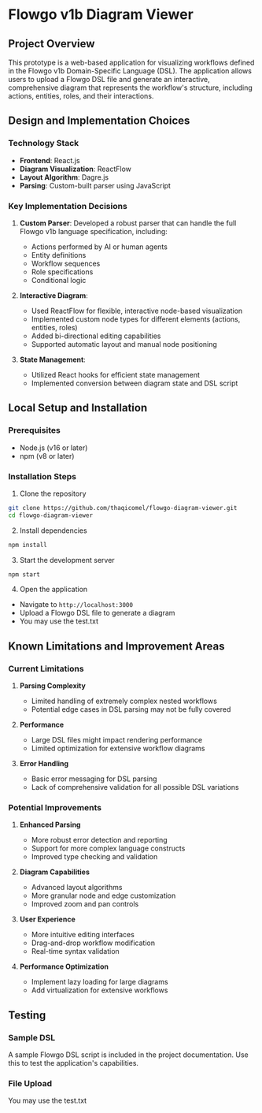 # Flowgo v1b Diagram Viewer

## Project Overview

This prototype is a web-based application for visualizing workflows defined in the Flowgo v1b Domain-Specific Language (DSL). The application allows users to upload a Flowgo DSL file and generate an interactive, comprehensive diagram that represents the workflow's structure, including actions, entities, roles, and their interactions.

## Design and Implementation Choices

### Technology Stack
- **Frontend**: React.js
- **Diagram Visualization**: ReactFlow
- **Layout Algorithm**: Dagre.js
- **Parsing**: Custom-built parser using JavaScript

### Key Implementation Decisions
1. **Custom Parser**: Developed a robust parser that can handle the full Flowgo v1b language specification, including:
   - Actions performed by AI or human agents
   - Entity definitions
   - Workflow sequences
   - Role specifications
   - Conditional logic

2. **Interactive Diagram**:
   - Used ReactFlow for flexible, interactive node-based visualization
   - Implemented custom node types for different elements (actions, entities, roles)
   - Added bi-directional editing capabilities
   - Supported automatic layout and manual node positioning

3. **State Management**:
   - Utilized React hooks for efficient state management
   - Implemented conversion between diagram state and DSL script

## Local Setup and Installation

### Prerequisites
- Node.js (v16 or later)
- npm (v8 or later)

### Installation Steps
1. Clone the repository
```bash
git clone https://github.com/thaqicomel/flowgo-diagram-viewer.git
cd flowgo-diagram-viewer
```

2. Install dependencies
```bash
npm install
```

3. Start the development server
```bash
npm start
```

4. Open the application
- Navigate to `http://localhost:3000`
- Upload a Flowgo DSL file to generate a diagram
- You may use the test.txt

## Known Limitations and Improvement Areas

### Current Limitations
1. **Parsing Complexity**
   - Limited handling of extremely complex nested workflows
   - Potential edge cases in DSL parsing may not be fully covered

2. **Performance**
   - Large DSL files might impact rendering performance
   - Limited optimization for extensive workflow diagrams

3. **Error Handling**
   - Basic error messaging for DSL parsing
   - Lack of comprehensive validation for all possible DSL variations

### Potential Improvements
1. **Enhanced Parsing**
   - More robust error detection and reporting
   - Support for more complex language constructs
   - Improved type checking and validation

2. **Diagram Capabilities**
   - Advanced layout algorithms
   - More granular node and edge customization
   - Improved zoom and pan controls

3. **User Experience**
   - More intuitive editing interfaces
   - Drag-and-drop workflow modification
   - Real-time syntax validation

4. **Performance Optimization**
   - Implement lazy loading for large diagrams
   - Add virtualization for extensive workflows

## Testing

### Sample DSL
A sample Flowgo DSL script is included in the project documentation. Use this to test the application's capabilities.

### File Upload
You may use the test.txt
